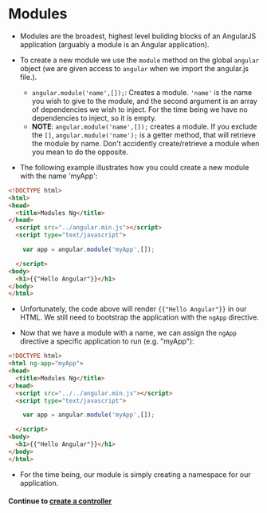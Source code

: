 # Modules
* Modules are the broadest, highest level building blocks of an AngularJS application (arguably a module is an Angular application).
  
* To create a new module we use the `module` method on the global `angular` object (we are given access to `angular` when we import the angular.js file.).
  
  * `angular.module('name',[]);`: Creates a module. `'name'` is the name you wish to give to the module, and the second argument is an array of dependencies we wish to inject. For the time being we have no dependencies to inject, so it is empty.
  * **NOTE**: `angular.module('name',[]);` creates a module. If you exclude the `[]`, `angular.module('name');` is a getter method, that will retrieve the module by name. Don't accidently create/retrieve a module when you mean to do the opposite.
  
* The following example illustrates how you could create a new module with the name 'myApp':
  
```html
<!DOCTYPE html>
<html>
<head>
  <title>Modules Ng</title>
</head>
  <script src="../angular.min.js"></script>
  <script type="text/javascript">

    var app = angular.module('myApp',[]);

  </script>
<body>
  <h1>{{"Hello Angular"}}</h1>
</body>
</html>
```
  
* Unfortunately, the code above will render `{{"Hello Angular"}}` in our HTML. We still need to bootstrap the application with the `ngApp` directive. 
  
* Now that we have a module with a name, we can assign the `ngApp` directive a specific application to run (e.g. "myApp"):
  
```html
<!DOCTYPE html>
<html ng-app="myApp">
<head>
  <title>Modules Ng</title>
</head>
  <script src="../../angular.min.js"></script>
  <script type="text/javascript">

    var app = angular.module('myApp',[]);

  </script>
<body>
  <h1>{{"Hello Angular"}}</h1>
</body>
</html>
```
  
* For the time being, our module is simply creating a namespace for our application.
  
#### Continue to [create a controller](4_controllers.md)
